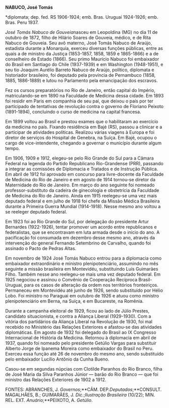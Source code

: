 **NABUCO, José Tomás**

\*diplomata; dep. fed. RS 1906-1924; emb. Bras. Uruguai 1924-1926; emb.
Bras. Peru 1937.

*José Tomás Nabuco de Gouveia*nasceu em Leopoldina (MG) no dia 11 de
outubro de 1872, filho de Hilário Soares de Gouveia, médico, e de Rita
Nabuco de Gouveia. Seu avô materno, José Tomás Nabuco de Araújo,
estadista durante a Monarquia, exerceu diversas funções públicas, entre
as quais a de ministro da Justiça (1853-1857, 1858, 1859 e 1865-1866) e
a de conselheiro de Estado (1866). Seu primo Maurício Nabuco foi
embaixador do Brasil em Santiago do Chile (1937-1939) e em Washington
(1948-1951), e seu tio Joaquim Aurélio Barreto Nabuco de Araújo,
político, diplomata e historiador brasileiro, foi deputado pela
província de Pernambuco (1858, 1885, 1886-1889) e lutou no Parlamento
pela emancipação dos escravos.

Fez os cursos preparatórios no Rio de Janeiro, então capital do Império,
matriculando-se em 1890 na Faculdade de Medicina dessa cidade. Em 1893
foi residir em Paris em companhia de seu pai, que deixou o país por ter
participado de tentativas de revolução contra o governo de Floriano
Peixoto (1891-1894), concluindo o curso de medicina na capital francesa.

Em 1899 voltou ao Brasil e prestou exames que o habilitaram ao exercício
da medicina no país. Fixando residência em Bajé (RS), passou a clinicar
e a participar de atividades políticas. Realizou várias viagens à Europa
e foi diretor de serviços do Hospital de Genebra, na Suíça. Em Bajé,
ocupou o cargo de vice-intendente, chegando a governar o município
durante algum tempo.

Em 1906, 1909 e 1912, elegeu-se pelo Rio Grande do Sul para a Câmara
Federal na legenda do Partido Republicano Rio-Grandense (PRR), passando
a integrar as comissões de Diplomacia e Tratados e de Instrução Pública.
Em abril de 1912 foi aprovado em concurso para livre-docente da
Faculdade de Medicina do Rio de Janeiro e em agosto de 1914 tornou-se
diretor da Maternidade do Rio de Janeiro. Em março do ano seguinte foi
nomeado professor-substituto da cadeira de ginecologia e obstetrícia da
Faculdade de Medicina do Rio de Janeiro. Ainda em 1915 reelegeu-se uma
vez mais deputado federal e em julho de 1918 foi chefe da Missão Médica
Brasileira durante a Primeira Guerra Mundial (1914-1918). Nesse mesmo
ano voltou a se reeleger deputado federal.

Em 1923 foi ao Rio Grande do Sul, por delegação do presidente Artur
Bernardes (1922-1926), tentar promover um acordo entre republicanos e
federalistas, que se encontravam em luta armada desde o início do ano. A
pacificação foi consumada em dezembro desse mesmo ano, através da
intervenção do general Fernando Setembrino de Carvalho, quando foi
assinado o Pacto de Pedras Altas.

Em novembro de 1924 José Tomás Nabuco entrou para a diplomacia como
embaixador extraordinário e ministro plenipotenciário, assumindo no mês
seguinte a missão brasileira em Montevidéu, substituindo Luís Guimarães
Filho. Também nesse ano reelegeu-se mais uma vez deputado federal. Em
1925 negociou e assinou o Convênio de Cooperação Recíproca
Brasil-Uruguai, para os casos de alteração da ordem nos territórios
fronteiriços. Permaneceu em Montevidéu até junho de 1926, sendo
substituído por Hélio Lobo. Foi ministro no Paraguai em outubro de 1926
e atuou como ministro plenipotenciário em Berna, na Suíça, e em
Bucareste, na Romênia.

Durante a campanha eleitoral de 1929, ficou ao lado de Júlio Prestes,
candidato situacionista, e contra a Aliança Liberal (1929-1930). Com a
vitória dos partidários da Aliança Liberal na Revolução de 1930, foi mal
recebido no Ministério das Relações Exteriores e afastou-se das
atividades diplomáticas. Em agosto de 1932 foi delegado do Brasil ao IX
Congresso Internacional de História da Medicina. Retornou à diplomacia
em abril de 1937, quando foi nomeado pelo presidente Getúlio Vargas para
substituir Alberto Jorge de Ipanema Moreira como embaixador do Brasil no
Peru. Exerceu essa função até 26 de novembro do mesmo ano, sendo
substituído pelo embaixador Lucílio Antônio da Cunha Bueno.

Casou-se em segundas núpcias com Clotilde Paranhos do Rio Branco, filha
de José Maria da Silva Paranhos Júnior — barão do Rio Branco — que foi
ministro das Relações Exteriores de 1902 a 1912.

FONTES: ABRANCHES, J. *Governos*;**CÂM. DEP.*Deputados*;**CONSULT.
MAGALHÃES, B.; GUIMARÃES, J. *Dic.*;*Ilustração Brasileira* (10/22);
MIN. REL. EXT. *Anuário*;**PEIXOTO, A. *Getúlio*.

 
